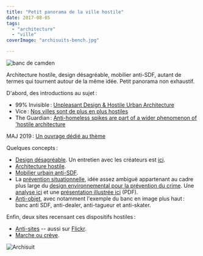 ```yaml
---
title: "Petit panorama de la ville hostile"
date: 2017-08-05
tags:
  - "architecture"
  - "ville"
coverImage: "archisuits-bench.jpg"

---
```


![banc de camden](/assets/images/Camden_bench.jpg " Un banc anti SDF, anti-dealer, anti-tagueur, anti-skater")

Architecture hostile, design désagréable, mobilier anti-SDF, autant de termes qui tournent autour de la même idée. Petit panorama non exhaustif.

D'abord, des introductions au sujet :

- 99% Invisible : [Unpleasant Design & Hostile Urban Architecture](http://99percentinvisible.org/episode/unpleasant-design-hostile-urban-architecture/)
- Vice : [Nos villes sont de plus en plus hostiles](https://www.vice.com/fr/article/mvzpvp/nos-villes-sont-de-plus-en-plus-hostiles)
- The Guardian : [Anti-homeless spikes are part of a wider phenomenon of 'hostile architecture](https://www.theguardian.com/artanddesign/2014/jun/13/anti-homeless-spikes-hostile-architecture)

MAJ 2019 : [Un ouvrage dédié au thème](https://usbeketrica.com/article/l-architecture-du-mepris-a-des-effets-sur-nous-tous)

Quelques concepts :

- [Design désagréable](http://unpleasant.pravi.me/). Un entretien avec les créateurs est [ici](http://ethnographymatters.net/blog/2013/10/24/an-interview-about-unpleasant-design/).
- [Architecture hostile](https://en.wikipedia.org/wiki/Hostile_architecture).
- [Mobilier urbain anti-SDF](https://fr.wikipedia.org/wiki/Mobilier_urbain_anti-SDF).
- La [prévention situationnelle](https://fr.wikipedia.org/wiki/Pr%C3%A9vention_situationnelle), idée assez ambiguë appartenant au cadre plus large du [design environnemental pour la prévention du crime](https://en.wikipedia.org/wiki/Crime_prevention_through_environmental_design#Criticism). Une [analyse ici](https://www.institutparisregion.fr/nos-travaux/publications/amenagement-et-prevention-de-la-delinquance-principes-et-experiences.html) et une [présentation illustrée ici](http://ualresearchonline.arts.ac.uk/685/1/DAC_Brazil_2007.pdf) (PDF).
- [Anti-objet](https://medium.com/futures-exchange/designing-the-perfect-anti-object-49a184a6667a), avec notamment l'exemple du banc en image plus haut : banc anti SDF, anti-dealer, anti-tagueur et anti-skater.

Enfin, deux sites recensant ces dispositifs hostiles :

- [Anti-sites](http://www.survivalgroup.org/anti-site.html) -- aussi sur [Flickr](https://www.flickr.com/people/7211263@N02/).
- [Marche ou crève](http://urbanisme-inhumain.tumblr.com/).

![Archisuit ](/assets/images/archisuits-bench.jpg " Archisuit, un exemple de contournement")
